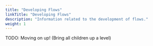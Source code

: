 ```yaml
---
title: "Developing Flows"
linkTitle: "Developing Flows"
description: "Information related to the development of flows."
weight: 1
---
```


TODO: Moving on up! (Bring all children up a level)
